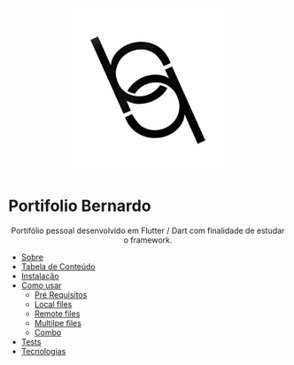 
<p align="center">
    <img src="model/images/logoo.png" width="300" alt="Logo App Filmes"/>
</p>

# Portifolio Bernardo
<p align = "center"> Portifólio pessoal desenvolvido em Flutter / Dart com finalidade de estudar o framework.</p>

  * [Sobre](#sobre)
  * [Tabela de Conteúdo](#tabela-de-conteudo)
  * [Instalação](#instalação)
  * [Como usar](#como-usar)
    * [Pré Requisitos](#como-usar)
    * [Local files](#local-files)
    * [Remote files](#remote-files)
    * [Multilpe files](#multiple-files)
    * [Combo](#combo)
  * [Tests](#testes)
  * [Tecnologias](#Tecnologias)
